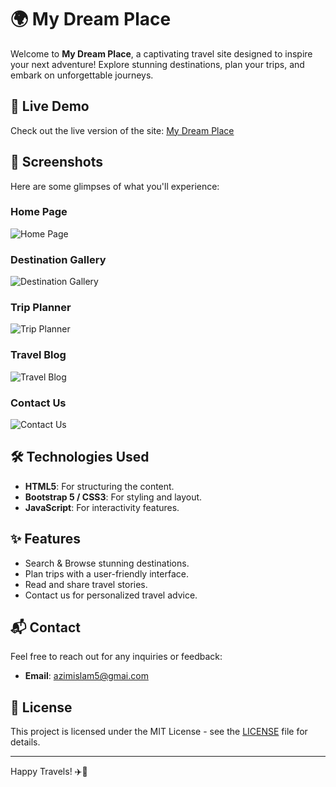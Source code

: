 # 🌍 My Dream Place

Welcome to **My Dream Place**, a captivating travel site designed to inspire your next adventure! Explore stunning destinations, plan your trips, and embark on unforgettable journeys.

## 🚀 Live Demo

Check out the live version of the site: [My Dream Place](https://travel.azimdev.me/)

## 📸 Screenshots

Here are some glimpses of what you'll experience:

### Home Page
![Home Page](https://i.ibb.co.com/MZtFcMs/home-ss.png)

### Destination Gallery
![Destination Gallery](screenshots/destination-gallery.png)

### Trip Planner
![Trip Planner](screenshots/trip-planner.png)

### Travel Blog
![Travel Blog](screenshots/travel-blog.png)

### Contact Us
![Contact Us](screenshots/contact-us.png)

## 🛠️ Technologies Used

- **HTML5**: For structuring the content.
- **Bootstrap 5 / CSS3**: For styling and layout.
- **JavaScript**: For interactivity features.

## ✨ Features

- Search & Browse stunning destinations.
- Plan trips with a user-friendly interface.
- Read and share travel stories.
- Contact us for personalized travel advice.

## 📬 Contact

Feel free to reach out for any inquiries or feedback:

- **Email**: azimislam5@gmai.com

## 📄 License

This project is licensed under the MIT License - see the [LICENSE](LICENSE) file for details.

---

Happy Travels! ✈️🌴

